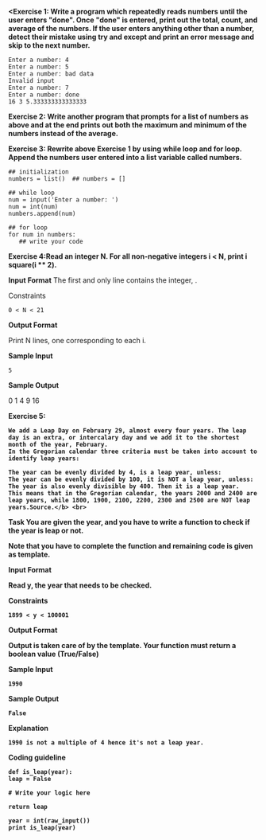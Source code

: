 <b><Exercise 1: Write a program which repeatedly reads numbers until the user enters "done". Once "done" is entered, print out the total, count, and average of the numbers. If the user enters anything other than a number, detect their mistake using try and except and print an error message and skip to the next number.</b>

    Enter a number: 4
    Enter a number: 5
    Enter a number: bad data
    Invalid input
    Enter a number: 7
    Enter a number: done
    16 3 5.333333333333333

<b>Exercise 2: Write another program that prompts for a list of numbers as above and at the end prints out both the maximum and minimum of the numbers instead of the average.</b>

<b>Exercise 3: Rewrite above Exercise 1 by using while loop and for loop. Append the numbers user entered into a list variable called numbers.</b>

    ## initialization
    numbers = list()  ## numbers = []

    ## while loop
    num = input('Enter a number: ')
    num = int(num)
    numbers.append(num)

    ## for loop
    for num in numbers:
       ## write your code

<b>Exercise 4:Read an integer N. For all non-negative integers i < N, print i square(i ** 2).</b> <br>

<b>Input Format</b>
The first and only line contains the integer, .

Constraints
    
    0 < N < 21

<b>Output Format</b>

Print N lines, one corresponding to each i.

<b>Sample Input</b>

    5

<b>Sample Output</b>

0
1
4
9
16

<b>Exercise 5:

    We add a Leap Day on February 29, almost every four years. The leap day is an extra, or intercalary day and we add it to the shortest month of the year, February. 
    In the Gregorian calendar three criteria must be taken into account to identify leap years:

    The year can be evenly divided by 4, is a leap year, unless:
    The year can be evenly divided by 100, it is NOT a leap year, unless:
    The year is also evenly divisible by 400. Then it is a leap year.
    This means that in the Gregorian calendar, the years 2000 and 2400 are leap years, while 1800, 1900, 2100, 2200, 2300 and 2500 are NOT leap years.Source.</b> <br>

<b>Task</b>
You are given the year, and you have to write a function to check if the year is leap or not.<br>

Note that you have to complete the function and remaining code is given as template.

<b>Input Format</b>

Read y, the year that needs to be checked.

<b>Constraints</b>
    
    1899 < y < 100001

<b>Output Format</b>

Output is taken care of by the template. Your function must return a boolean value (True/False)

<b>Sample Input</b>

    1990

<b>Sample Output</b>

    False

<b>Explanation</b>

    1990 is not a multiple of 4 hence it's not a leap year.



<b>Coding guideline</b>

    def is_leap(year):
    leap = False
    
    # Write your logic here
    
    return leap
    
    year = int(raw_input())
    print is_leap(year)